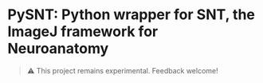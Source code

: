 # PySNT: Python wrapper for SNT, the ImageJ framework  for Neuroanatomy

> ⚠️ This project remains experimental. Feedback welcome!
